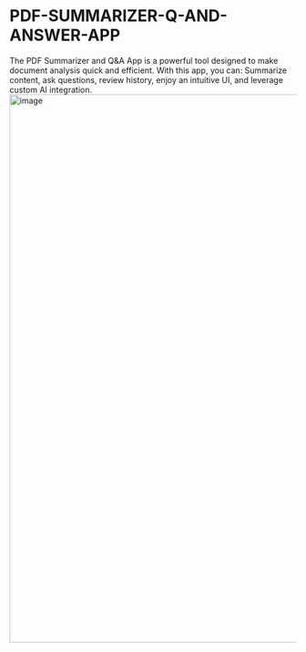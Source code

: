 # PDF-SUMMARIZER-Q-AND-ANSWER-APP
The PDF Summarizer and Q&amp;A App is a powerful tool designed to make document analysis quick and efficient. With this app, you can: Summarize content, ask questions, review history, enjoy an intuitive UI, and leverage custom AI integration.
<img width="960" alt="image" src="https://github.com/user-attachments/assets/683d2fb9-65ad-4991-a913-a9cdc746e774">
